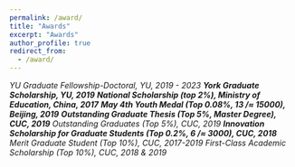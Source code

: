 ```yaml
---
permalink: /award/
title: "Awards"
excerpt: "Awards"
author_profile: true
redirect_from: 
  - /award/
---
```



 *YU Graduate Fellowship-Doctoral, YU, 2019 - 2023*
 ***York Graduate Scholarship, YU, 2019***
 ***National Scholarship (top 2%), Ministry of Education, China, 2017***
 ***May 4th Youth Medal (Top 0.08%, 13 /$\approx$ 15000), Beijing, 2019***
 ***Outstanding Graduate Thesis (Top 5%, Master Degree), CUC, 2019***
 *Outstanding Graduates (Top 5%), CUC, 2019*
 ***Innovation Scholarship for Graduate Students (Top 0.2%, 6 /$\approx$ 3000), CUC, 2018***
 *Merit Graduate Student (Top 10%), CUC, 2017-2019*
 *First-Class Academic Scholarship (Top 10%), CUC, 2018 \& 2019*

